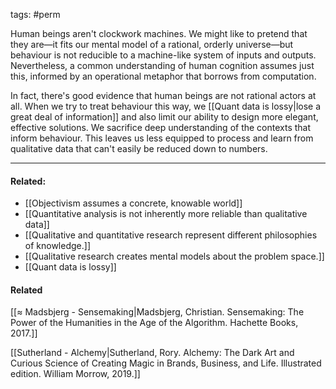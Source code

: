 tags: #perm

Human beings aren't clockwork machines. We might like to pretend that they are—it fits our mental model of a rational, orderly universe—but behaviour is not reducible to a machine-like system of inputs and outputs. Nevertheless, a common understanding of human cognition assumes just this, informed by an operational metaphor that borrows from computation.

In fact, there's good evidence that human beings are not rational actors at all. When we try to treat behaviour this way, we [[Quant data is lossy|lose a great deal of information]] and also limit our ability to design more elegant, effective solutions. We sacrifice deep understanding of the contexts that inform behaviour. This leaves us less equipped to process and learn from qualitative data that can't easily be reduced down to numbers. 

---
#### Related: 
- [[Objectivism assumes a concrete, knowable world]]
- [[Quantitative analysis is not inherently more reliable than qualitative data]]
- [[Qualitative and quantitative research represent different philosophies of knowledge.]]
- [[Qualitative research creates mental models about the problem space.]]
- [[Quant data is lossy]]

#### Related
[[≈ Madsbjerg - Sensemaking|Madsbjerg, Christian. Sensemaking: The Power of the Humanities in the Age of the Algorithm. Hachette Books, 2017.]]

[[Sutherland - Alchemy|Sutherland, Rory. Alchemy: The Dark Art and Curious Science of Creating Magic in Brands, Business, and Life. Illustrated edition. William Morrow, 2019.]]
